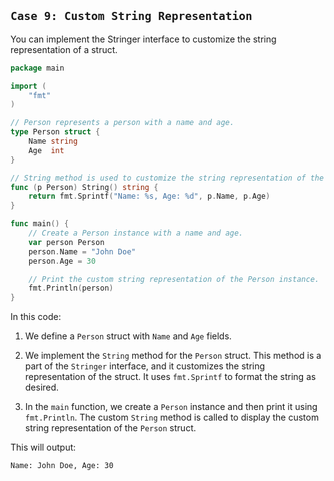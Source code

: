## `Case 9: Custom String Representation`
You can implement the Stringer interface to customize the string representation of a struct.


```go
package main

import (
    "fmt"
)

// Person represents a person with a name and age.
type Person struct {
    Name string
    Age  int
}

// String method is used to customize the string representation of the Person struct.
func (p Person) String() string {
    return fmt.Sprintf("Name: %s, Age: %d", p.Name, p.Age)
}

func main() {
    // Create a Person instance with a name and age.
    var person Person
    person.Name = "John Doe"
    person.Age = 30

    // Print the custom string representation of the Person instance.
    fmt.Println(person)
}
```

In this code:

1. We define a `Person` struct with `Name` and `Age` fields.

2. We implement the `String` method for the `Person` struct. This method is a part of the `Stringer` interface, and it customizes the string representation of the struct. It uses `fmt.Sprintf` to format the string as desired.

3. In the `main` function, we create a `Person` instance and then print it using `fmt.Println`. The custom `String` method is called to display the custom string representation of the `Person` struct.

This will output:

```
Name: John Doe, Age: 30
```
